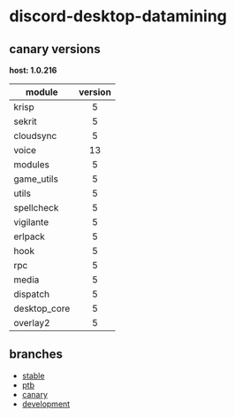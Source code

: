 # discord-desktop-datamining

## canary versions

**host: 1.0.216**

| module | version |
| ------ | :-----: |
| krisp | 5 |
| sekrit | 5 |
| cloudsync | 5 |
| voice | 13 |
| modules | 5 |
| game_utils | 5 |
| utils | 5 |
| spellcheck | 5 |
| vigilante | 5 |
| erlpack | 5 |
| hook | 5 |
| rpc | 5 |
| media | 5 |
| dispatch | 5 |
| desktop_core | 5 |
| overlay2 | 5 |

## branches

- [stable](https://github.com/OpenAsar/discord-desktop-datamining/tree/stable)
- [ptb](https://github.com/OpenAsar/discord-desktop-datamining/tree/ptb)
- [canary](https://github.com/OpenAsar/discord-desktop-datamining/tree/canary)
- [development](https://github.com/OpenAsar/discord-desktop-datamining/tree/development)